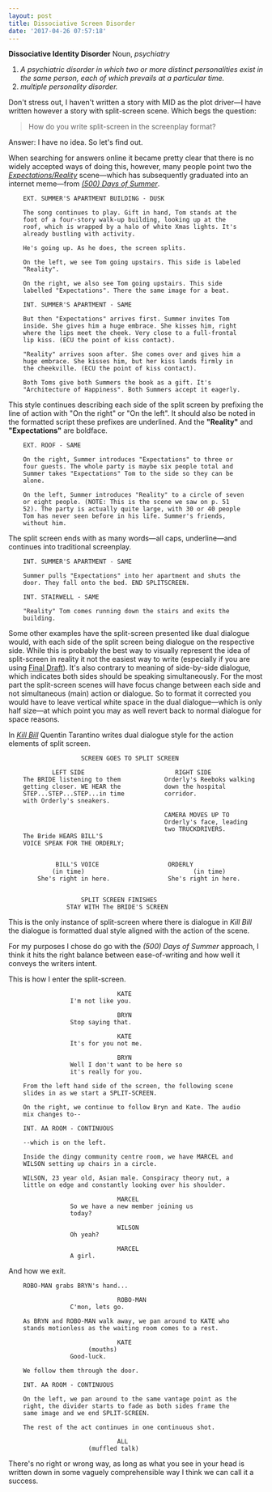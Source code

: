 ```yaml
---
layout: post
title: Dissociative Screen Disorder
date: '2017-04-26 07:57:18'
---
```



**Dissociative Identity Disorder** 
Noun, *psychiatry*

1. *A psychiatric disorder in which two or more distinct personalities exist in the same person, each of which prevails at a particular time.*
2. *multiple personality disorder.*

Don't stress out, I haven't written a story with MID as the plot driver—I have written however a story with split-screen scene. Which begs the question: 
> How do you write split-screen in the screenplay format?

Answer: I have no idea. So let's find out.

When searching for answers online it became pretty clear that there is no widely accepted ways of doing this, however, many people point two the *[Expectations/Reality](https://www.youtube.com/watch?v=-fL94BTrFhs)* scene—which has subsequently graduated into an internet meme—from *[(500) Days of Summer](http://readwatchwrite.com/wp-content/uploads/2013/06/500DaysofSummer.pdf)*. 

		EXT. SUMMER'S APARTMENT BUILDING - DUSK

		The song continues to play. Gift in hand, Tom stands at the
		foot of a four-story walk-up building, looking up at the
		roof, which is wrapped by a halo of white Xmas lights. It's
		already bustling with activity.

		He's going up. As he does, the screen splits.

		On the left, we see Tom going upstairs. This side is labeled
		"Reality".

		On the right, we also see Tom going upstairs. This side
		labelled "Expectations". There the same image for a beat.

        INT. SUMMER'S APARTMENT - SAME

		But then "Expectations" arrives first. Summer invites Tom
		inside. She gives him a huge embrace. She kisses him, right
		where the lips meet the cheek. Very close to a full-frontal
		lip kiss. (ECU the point of kiss contact).

		"Reality" arrives soon after. She comes over and gives him a
		huge embrace. She kisses him, but her kiss lands firmly in
		the cheekville. (ECU the point of kiss contact).

		Both Toms give both Summers the book as a gift. It's
		"Architecture of Happiness". Both Summers accept it eagerly.


This style continues describing each side of the split screen by prefixing the line of action with "On the right" or "On the left". It should also be noted in the formatted script these prefixes are underlined. And the **"Reality"** and **"Expectations"** are boldface.

		EXT. ROOF - SAME

		On the right, Summer introduces "Expectations" to three or
		four guests. The whole party is maybe six people total and
		Summer takes "Expectations" Tom to the side so they can be
		alone.

		On the left, Summer introduces "Reality" to a circle of seven
		or eight people. (NOTE: This is the scene we saw on p. 51
		52). The party is actually quite large, with 30 or 40 people
		Tom has never seen before in his life. Summer's friends,
		without him.

The split screen ends with as many words—all caps, underline—and continues into traditional screenplay.

		INT. SUMMER'S APARTMENT - SAME

		Summer pulls "Expectations" into her apartment and shuts the
		door. They fall onto the bed. END SPLITSCREEN.

		INT. STAIRWELL - SAME

		"Reality" Tom comes running down the stairs and exits the
		building.
     
Some other examples have the split-screen presented like dual dialogue would, with each side of the split screen being dialogue on the respective side. While this is probably the best way to visually represent the idea of split-screen in reality it not the easiest way to write (especially if you are using [Final Draft](http://www.writersterritory.com/2016/04/formatting-dual-dialogue-in-final-draft/)). It's also contrary to meaning of side-by-side dialogue, which indicates both sides should be speaking simultaneously. For the most part the split-screen scenes will have focus change between each side and not simultaneous (main) action or dialogue. So to format it corrected you would have to leave vertical white space in the dual dialogue—which is only half size—at which point you may as well revert back to normal dialogue for space reasons.

In *[Kill Bill](http://www.imsdb.com/scripts/Kill-Bill-Volume-1-&-2.html)* Quentin Tarantino writes dual dialogue style for the action elements of split screen.

						SCREEN GOES TO SPLIT SCREEN

			    LEFT SIDE                         RIGHT SIDE
		The BRIDE listening to them            Orderly's Reeboks walking
		getting closer. WE HEAR the            down the hospital
		STEP...STEP...STEP...in time           corridor.
		with Orderly's sneakers.

											   CAMERA MOVES UP TO
											   Orderly's face, leading
											   two TRUCKDRIVERS.
		The Bride HEARS BILL'S
		VOICE SPEAK FOR THE ORDERLY;


				 BILL'S VOICE                   ORDERLY
				(in time)                              (in time)
			She's right in here.                She's right in here.


						SPLIT SCREEN FINISHES
					STAY WITH The BRIDE'S SCREEN

This is the only instance of split-screen where there is dialogue in *Kill Bill* the dialogue is formatted dual style aligned with the action of the scene.

For my purposes I chose do go with the *(500) Days of Summer* approach, I think it hits the right balance between ease-of-writing and how well it conveys the writers intent.

This is how I enter the split-screen.

								  KATE
					 I'm not like you.

								  BRYN
					 Stop saying that.

								  KATE
					 It's for you not me.

								  BRYN
					 Well I don't want to be here so
					 it's really for you.

		From the left hand side of the screen, the following scene
		slides in as we start a SPLIT-SCREEN.

		On the right, we continue to follow Bryn and Kate. The audio
		mix changes to--

		INT. AA ROOM - CONTINUOUS

		--which is on the left.

		Inside the dingy community centre room, we have MARCEL and
		WILSON setting up chairs in a circle.

		WILSON, 23 year old, Asian male. Conspiracy theory nut, a
		little on edge and constantly looking over his shoulder.

								  MARCEL
					 So we have a new member joining us
					 today?

								  WILSON
					 Oh yeah?

								  MARCEL
					 A girl.

And how we exit.

		ROBO-MAN grabs BRYN's hand...

								  ROBO-MAN
					 C'mon, lets go.

		As BRYN and ROBO-MAN walk away, we pan around to KATE who
		stands motionless as the waiting room comes to a rest.

								  KATE
						  (mouths)
					 Good-luck.

		We follow them through the door.

		INT. AA ROOM - CONTINUOUS

		On the left, we pan around to the same vantage point as the
		right, the divider starts to fade as both sides frame the
		same image and we end SPLIT-SCREEN.

		The rest of the act continues in one continuous shot.

								  ALL
						  (muffled talk)

There's no right or wrong way, as long as what you see in your head is written down in some vaguely comprehensible way I think we can call it a success.